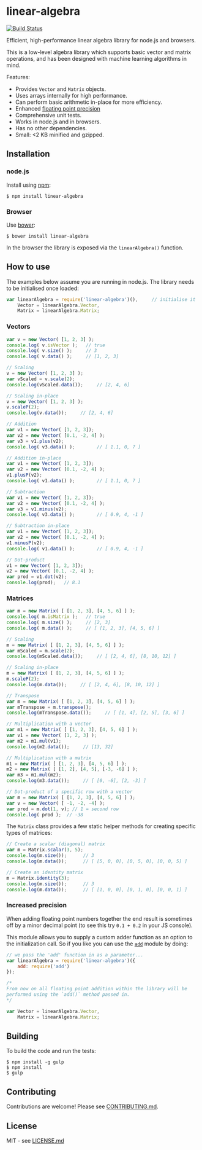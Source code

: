 # linear-algebra

[![Build Status](https://secure.travis-ci.org/hiddentao/linear-algebra.png)](http://travis-ci.org/hiddentao/linear-algebra)

Efficient, high-performance linear algebra library for node.js and browsers.

This is a low-level algebra library which supports basic vector and matrix operations, and has been designed with machine learning algorithms in mind.

Features:

* Provides `Vector` and `Matrix` objects.
* Uses arrays internally for high performance.
* Can perform basic arithmetic in-place for more efficiency.
* Enhanced [floating point precision](#increased-precision)
* Comprehensive unit tests.
* Works in node.js and in browsers.
* Has no other dependencies.
* Small: <2 KB minified and gzipped.

## Installation

### node.js

Install using [npm](http://npmjs.org/):

    $ npm install linear-algebra

### Browser

Use [bower](https://github.com/bower/bower):

    $ bower install linear-algebra

In the browser the library is exposed via the `linearAlgebra()` function.

## How to use

The examples below assume you are running in node.js. The library needs to be initialised once loaded:

```javascript
var linearAlgebra = require('linear-algebra')(),     // initialise it
    Vector = linearAlgebra.Vector,
    Matrix = linearAlgebra.Matrix;
```

### Vectors

```javascript
var v = new Vector( [1, 2, 3] );
console.log( v.isVector );   // true
console.log( v.size() );     // 3
console.log( v.data() );     // [1, 2, 3]

// Scaling
v = new Vector( [1, 2, 3] );
var vScaled = v.scale(2);
console.log(vScaled.data());     // [2, 4, 6]

// Scaling in-place
v = new Vector( [1, 2, 3] );
v.scaleP(2);
console.log(v.data());     // [2, 4, 6]

// Addition
var v1 = new Vector( [1, 2, 3]);
var v2 = new Vector( [0.1, -2, 4] );
var v3 = v1.plus(v2);
console.log( v3.data() );        // [ 1.1, 0, 7 ]

// Addition in-place
var v1 = new Vector( [1, 2, 3]);
var v2 = new Vector( [0.1, -2, 4] );
v1.plusP(v2);
console.log( v1.data() );        // [ 1.1, 0, 7 ]

// Subtraction
var v1 = new Vector( [1, 2, 3]);
var v2 = new Vector( [0.1, -2, 4] );
var v3 = v1.minus(v2);
console.log( v3.data() );        // [ 0.9, 4, -1 ]

// Subtraction in-place
var v1 = new Vector( [1, 2, 3]);
var v2 = new Vector( [0.1, -2, 4] );
v1.minusP(v2);
console.log( v1.data() );        // [ 0.9, 4, -1 ]

// Dot-product
v1 = new Vector( [1, 2, 3]);
v2 = new Vector( [0.1, -2, 4] );
var prod = v1.dot(v2);
console.log(prod);   // 8.1
```

### Matrices

```javascript
var m = new Matrix( [ [1, 2, 3], [4, 5, 6] ] );
console.log( m.isMatrix );   // true
console.log( m.size() );     // [2, 3]
console.log( m.data() );     // [ [1, 2, 3], [4, 5, 6] ]

// Scaling
m = new Matrix( [ [1, 2, 3], [4, 5, 6] ] );
var mScaled = m.scale(2);
console.log(mScaled.data());     // [ [2, 4, 6], [8, 10, 12] ]

// Scaling in-place
m = new Matrix( [ [1, 2, 3], [4, 5, 6] ] );
m.scaleP(2);
console.log(m.data());     // [ [2, 4, 6], [8, 10, 12] ]

// Transpose
var m = new Matrix( [ [1, 2, 3], [4, 5, 6] ] );
var mTranspose = m.transpose();
console.log(mTranspose.data());     // [ [1, 4], [2, 5], [3, 6] ]

// Multiplication with a vector
var m1 = new Matrix( [ [1, 2, 3], [4, 5, 6] ] );
var v1 = new Vector( [1, 2, 3] );
var m2 = m1.mul(v1);
console.log(m2.data());     // [13, 32]

// Multiplication with a matrix
m1 = new Matrix( [ [1, 2, 3], [4, 5, 6] ] );
m2 = new Matrix( [ [1, 2], [4, 5], [-3, -6] ] );
var m3 = m1.mul(m2);
console.log(m3.data());     // [ [0, -6], [2, -3] ]

// Dot-product of a specific row with a vector
var m = new Matrix( [ [1, 2, 3], [4, 5, 6] ] );
var v = new Vector( [ -1, -2, -4] );
var prod = m.dot(1, v); // 1 = second row 
console.log( prod );  // -38
```

The `Matrix` class provides a few static helper methods for creating specific types of matrices:

```javascript
// Create a scalar (diagonal) matrix
var m = Matrix.scalar(3, 5);
console.log(m.size());      // 3
console.log(m.data());      // [ [5, 0, 0], [0, 5, 0], [0, 0, 5] ]

// Create an identity matrix
m = Matrix.identity(3);
console.log(m.size());      // 3
console.log(m.data());      // [ [1, 0, 0], [0, 1, 0], [0, 0, 1] ]
```

### Increased precision

When adding floating point numbers together the end result is sometimes off by a minor decimal point (to see this try `0.1 + 0.2` in your JS console). 

This module allows you to supply a custom adder function as an option to the initialization call. So if you like you can use the [`add`](https://www.npmjs.org/package/add) module by doing:

```javascript
// we pass the 'add' function in as a parameter...
var linearAlgebra = require('linear-algebra')({
    add: require('add')
});

/*
From now on all floating point addition within the library will be 
performed using the `add()` method passed in.
*/

var Vector = linearAlgebra.Vector,
    Matrix = linearAlgebra.Matrix;
```

## Building

To build the code and run the tests:

    $ npm install -g gulp
    $ npm install
    $ gulp


## Contributing

Contributions are welcome! Please see [CONTRIBUTING.md](https://github.com/hiddentao/linear-algebra/blob/master/CONTRIBUTING.md).

## License

MIT - see [LICENSE.md](https://github.com/hiddentao/linear-algebra/blob/master/LICENSE.md)
